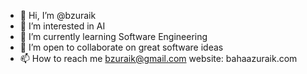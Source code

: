 - 👋 Hi, I’m @bzuraik
- 👀 I’m interested in AI
- 🌱 I’m currently learning Software Engineering
- 💞️ I’m open to collaborate on great software ideas
- 📫 How to reach me bzuraik@gmail.com
website: bahaazuraik.com


<!---
bzuraik/bzuraik is a ✨ special ✨ repository because its `README.md` (this file) appears on your GitHub profile.
You can click the Preview link to take a look at your changes.
--->
